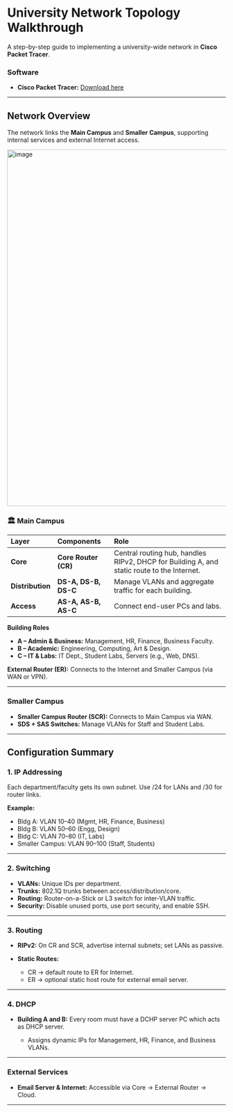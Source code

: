 #  University Network Topology Walkthrough

A step-by-step guide to implementing a university-wide network in **Cisco Packet Tracer**.

### Software

* **Cisco Packet Tracer:** [Download here](https://www.netacad.com/resources/lab-downloads)

---

## Network Overview

The network links the **Main Campus** and **Smaller Campus**, supporting internal services and external Internet access.

<img width="1898" height="820" alt="image" src="https://github.com/user-attachments/assets/4dffea17-15eb-417e-92f7-63624893b9b8" />


### 🏛️ Main Campus

| Layer            | Components           | Role                                                                                       |
| :--------------- | :------------------- | :----------------------------------------------------------------------------------------- |
| **Core**         | **Core Router (CR)** | Central routing hub, handles RIPv2, DHCP for Building A, and static route to the Internet. |
| **Distribution** | **DS-A, DS-B, DS-C** | Manage VLANs and aggregate traffic for each building.                                      |
| **Access**       | **AS-A, AS-B, AS-C** | Connect end-user PCs and labs.                                                             |

**Building Roles**

* **A – Admin & Business:** Management, HR, Finance, Business Faculty.
* **B – Academic:** Engineering, Computing, Art & Design.
* **C – IT & Labs:** IT Dept., Student Labs, Servers (e.g., Web, DNS).

**External Router (ER):** Connects to the Internet and Smaller Campus (via WAN or VPN).

---

### Smaller Campus

* **Smaller Campus Router (SCR):** Connects to Main Campus via WAN.
* **SDS + SAS Switches:** Manage VLANs for Staff and Student Labs.

---

## Configuration Summary

### 1. IP Addressing

Each department/faculty gets its own subnet.
Use /24 for LANs and /30 for router links.

**Example:**

* Bldg A: VLAN 10–40 (Mgmt, HR, Finance, Business)
* Bldg B: VLAN 50–60 (Engg, Design)
* Bldg C: VLAN 70–80 (IT, Labs)
* Smaller Campus: VLAN 90–100 (Staff, Students)

---

### 2. Switching

* **VLANs:** Unique IDs per department.
* **Trunks:** 802.1Q trunks between access/distribution/core.
* **Routing:** Router-on-a-Stick or L3 switch for inter-VLAN traffic.
* **Security:** Disable unused ports, use port security, and enable SSH.

---

### 3. Routing

* **RIPv2:** On CR and SCR, advertise internal subnets; set LANs as passive.
* **Static Routes:**

  * CR → default route to ER for Internet.
  * ER → optional static host route for external email server.

---

### 4. DHCP

* **Building A and B:** Every room must have a DCHP server PC which acts as DHCP server.

  * Assigns dynamic IPs for Management, HR, Finance, and Business VLANs.

---

### External Services

* **Email Server & Internet:** Accessible via Core → External Router → Cloud.

---
